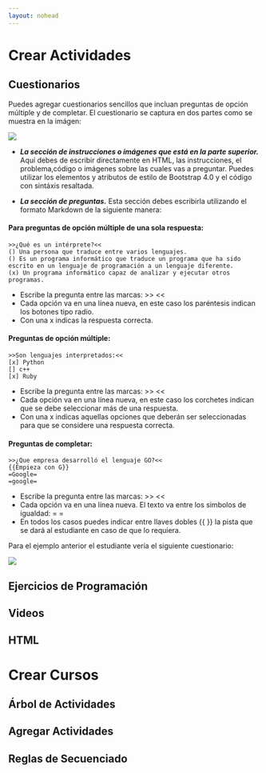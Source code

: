 ```yaml
---
layout: nohead
---
```


# Crear Actividades

## Cuestionarios

Puedes agregar cuestionarios sencillos que incluan preguntas de opción 
múltiple y de completar. El cuestionario se captura en dos partes como
se muestra en la imágen:

![](https://mariosky.github.io/protoboard/assets/QuizEditor.png)

* ***La sección de instrucciones o imágenes que está en la parte superior.*** Aquí
debes de escribir directamente en HTML, las instrucciones, el problema,código 
o imágenes sobre las cuales vas a preguntar. Puedes utilizar los 
elementos y atributos de estilo de Bootstrap 4.0 y el código con sintáxis resaltada.

* ***La sección de preguntas.*** Esta sección debes escribirla utilizando
el formato Markdown de la siguiente manera:

#### Para preguntas de opción múltiple de una sola respuesta:

```
>>¿Qué es un intérprete?<<
() Una persona que traduce entre varios lenguajes.
() Es un programa informático que traduce un programa que ha sido escrito en un lenguaje de programación a un lenguaje diferente.
(x) Un programa informático capaz de analizar y ejecutar otros programas.
```
* Escribe la pregunta entre las marcas: >> <<
* Cada opción va en una línea nueva, en este caso los paréntesis indican 
los botones tipo radio.
* Con una x indicas la respuesta correcta.

#### Preguntas de opción múltiple:
```
>>Son lenguajes interpretados:<<
[x] Python
[] c++
[x] Ruby
```
* Escribe la pregunta entre las marcas: >>  <<
* Cada opción va en una línea nueva, en este caso los corchetes indican 
que se debe seleccionar más de una respuesta. 
* Con una x indicas aquellas opciones que deberán ser seleccionadas para
que se considere una respuesta correcta.

#### Preguntas de completar:
```
>>¿Que empresa desarrolló el lenguaje GO?<<
{{Empieza con G}}
=Google=
=google=
```
* Escribe la pregunta entre las marcas: >>  <<
* Cada opción va en una línea nueva. El texto va entre los simbolos de igualdad: = =  
* En todos los casos puedes indicar entre llaves dobles \{\{ \}\} la pista que se dará al
estudiante en caso de que lo requiera.  

Para el ejemplo anterior el estudiante vería el siguiente cuestionario:

![](https://mariosky.github.io/protoboard/assets/QuizExample.png)


## Ejercicios de Programación

## Videos
## HTML


# Crear Cursos
## Árbol de Actividades
## Agregar Actividades
## Reglas de Secuenciado











